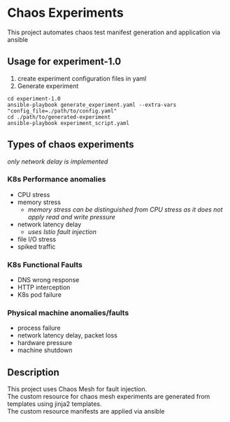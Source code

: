# Chaos Experiments
This project automates chaos test manifest generation and application via ansible

## Usage for experiment-1.0
1. create  experiment configuration files in yaml
2. Generate experiment
```
cd experiment-1.0
ansible-playbook generate_experiment.yaml --extra-vars "config_file=./path/to/config.yaml"
cd ./path/to/generated-experiment
ansible-playbook experiment_script.yaml
```

## Types of chaos experiments
*only network delay is implemented*
### K8s Performance anomalies
- CPU stress
- memory stress
  - *memory stress can be distinguished from CPU stress as it does not apply read and write pressure*
- network latency delay
  - *uses Istio fault injection*
- file I/O stress
- spiked traffic
### K8s Functional Faults
- DNS wrong response
- HTTP interception
- K8s pod failure
### Physical machine anomalies/faults
- process failure
- network latency delay, packet loss
- hardware pressure
- machine shutdown

## Description
This project uses Chaos Mesh for fault injection.  
The custom resource for chaos mesh experiments are generated from templates using jinja2 templates.   
The custom resource manifests are applied via ansible
